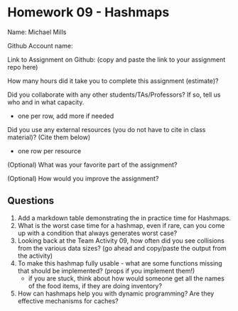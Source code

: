 # Homework 09 - Hashmaps

Name: Michael Mills

Github Account name: 

Link to Assignment on Github: (copy and paste the link to your assignment repo here)

How many hours did it take you to complete this assignment (estimate)? 

Did you collaborate with any other students/TAs/Professors? If so, tell us who and in what capacity.  
- one per row, add more if needed


Did you use any external resources (you do not have to cite in class material)? (Cite them below)  
- one row per resource


(Optional) What was your favorite part of the assignment? 

(Optional) How would you improve the assignment? 

## Questions

1. Add a markdown table demonstrating the in practice time for Hashmaps. 
2. What is the worst case time for a hashmap, even if rare, can you come up with a condition that always generates worst case?
3. Looking back at the Team Activity 09, how often did you see collisions from the various data sizes? (go ahead and copy/paste the output from the activity)
4. To make this hashmap fully usable - what are some functions missing that should be implemented? (props if you implement them!)
   * if you are stuck, think about how would someone get all the names of the food items, if they are doing inventory?
5. How can hashmaps help you with dynamic programming? Are they effective mechanisms for caches? 